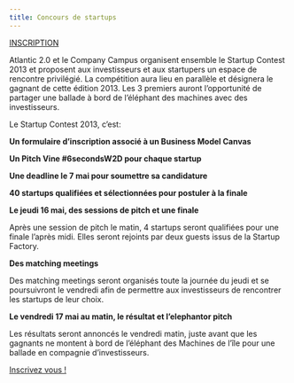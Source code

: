 ```yaml
---
title: Concours de startups
---
```


<div class="bloc bloc1 contestblock">
<a href="http://w2d-form.cleverapps.io/?lang=fr">
<span class="bloc-title">INSCRIPTION</span>
<span class="bloc-body">
<i class="icon-trophy icon-4x icon-light"></i>
</span>
</a>
</div>

<div class="bloc blocfloat2h speakerbio">
<i class="icon-book icon-large"></i>


Atlantic 2.0 et le Company Campus organisent ensemble le Startup Contest 2013
et proposent aux investisseurs et aux startupers un espace de rencontre
privilégié. La compétition aura lieu en parallèle et désignera le gagnant de
cette édition 2013. Les 3 premiers auront l’opportunité de partager une
ballade à bord de l’éléphant des machines avec des investisseurs.


Le Startup Contest 2013, c’est:

**Un formulaire d’inscription associé à un Business Model Canvas**

**Un Pitch Vine #6secondsW2D pour chaque startup**

**Une deadline le 7 mai pour soumettre sa candidature**

**40 startups qualifiées et sélectionnées pour postuler à la finale**

**Le jeudi 16 mai, des sessions de pitch et une finale**

Après une session de pitch le matin, 4 startups seront qualifiées pour une
finale l’après midi. Elles seront rejoints par deux guests issus de la Startup
Factory.

**Des matching meetings**

Des matching meetings seront organisés toute la journée du jeudi et se
poursuivront le vendredi afin de permettre aux investisseurs de rencontrer les
startups de leur choix.


**Le vendredi 17 mai au matin, le résultat et l’elephantor pitch**

Les résultats seront annoncés le vendredi matin, juste avant que les gagnants
ne montent à bord de l’éléphant des Machines de l’île pour une ballade en
compagnie d’investisseurs.

<a href="http://w2d-form.cleverapps.io/?lang=fr">Inscrivez vous !</a>

</div>
